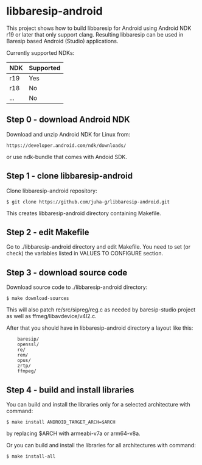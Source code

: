 libbaresip-android
==================

This project shows how to build libbaresip for Android using Android NDK
r19 or later that only support clang.  Resulting libbaresip can be used
in Baresip based Android (Studio) applications.

Currently supported NDKs:

| NDK  | Supported  |
|------|------------|
| r19  | Yes        |
| r18  | No         |
| ...  | No         |

## Step 0 - download Android NDK

Download and unzip Android NDK for Linux from:
```
https://developer.android.com/ndk/downloads/
```
or use ndk-bundle that comes with Andoid SDK.

## Step 1 - clone libbaresip-android

Clone libbaresip-android repository:
```
$ git clone https://github.com/juha-g/libbaresip-android.git
```
This creates libbaresip-android directory containing Makefile.

## Step 2 - edit Makefile

Go to ./libbaresip-android directory and edit Makefile. You need to set
(or check) the variables listed in VALUES TO CONFIGURE section.

## Step 3 - download source code

Download source code to ./libbaresip-android directory:
```
$ make download-sources
```
This will also patch re/src/sipreg/reg.c as needed by baresip-studio
project as well as ffmeg/libavdevice/v4l2.c.

After that you should have in libbaresip-android directory a layout like
this:
```
    baresip/
    openssl/
    re/
    rem/
    opus/
    zrtp/
    ffmpeg/
```

## Step 4 - build and install libraries

You can build and install the libraries only for a selected architecture
with command:
```
$ make install ANDROID_TARGET_ARCH=$ARCH
```
by replacing $ARCH with armeabi-v7a or arm64-v8a.

Or you can build and install the libraries for all architectures with
command:
```
$ make install-all
```
